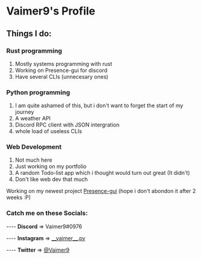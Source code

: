 # Vaimer9's Profile


## Things I do:
### Rust programming
1. Mostly systems programming with rust
2. Working on Presence-gui for discord
3. Have several CLIs (unnecesary ones)

### Python programming
1. I am quite ashamed of this, but i don't want to forget the start of my journey
2. A weather API
3. Discord RPC client with JSON intergration
4. whole load of useless CLIs

### Web Development
1. Not much here
2. Just working on my portfolio
3. A random Todo-list app which i thought would turn out great (It didn't)
4. Don't like web dev that much

Working on my newest project [Presence-gui](https://github.com/Vaimer9/Presence-gui) 
 (hope i don't abondon it after 2 weeks :P)
 

### Catch me on these Socials:
---- **Discord**   => Vaimer9#0976 

---- **Instagram** => [\_\_vaimer\_\_.py](https://www.instagram.com/__vaimer9__.py/) 

---- **Twitter**   => [@Vaimer9](https://twitter.com/vaimer9) 



